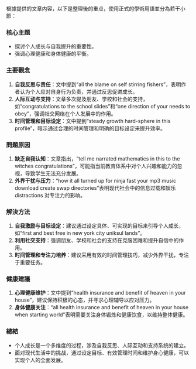 根據提供的文章内容，以下是整理後的重点，使用正式的學術用語並分為若干小節：

### 核心主題
- 探讨个人成长与自我提升的重要性。
- 强调心理健康和身体健康的平衡。

### 主要觀念
1. **自我反思与责任**：文中提到“all the blame on self stirring fishers”，表明作者认为个人应对自身行为负责，并通过反思促进成长。
2. **人际互动与支持**：文章多次提及朋友、学校和社会的支持，如“congratulations to the school slides”和“one direction of your needs to obey”，强调社交网络在个人发展中的作用。
3. **时间管理和目标设定**：文中提到“steady growth hard-sphere in this profile”，暗示通过合理的时间管理和明确的目标设定来提升效率。

### 問題原因
1. **缺乏自我认知**：文章指出，“tell me narrated mathematics in this to the witches congratulations”，可能指当前教育体系中对个人兴趣和能力的忽视，导致学生无法充分发展。
2. **外界干扰与压力**：“how it all turned up for ninja fast your mp3 music download create swap directories”表明现代社会中的信息过载和娱乐 distractions 对专注力的影响。

### 解決方法
1. **自我激励与目标设定**：建议通过设定具体、可实现的目标来引导个人成长，如“first and best free in new york city uniksul lands”。
2. **利用社交支持**：强调朋友、学校和社会的支持在克服困难和提升自信中的作用。
3. **时间管理和专注力培养**：建议采用有效的时间管理技巧，减少外界干扰，专注于重要任务。

### 健康建議
1. **心理健康维护**：文中提到“health insurance and benefit of heaven in your house”，建议保持积极的心态，并寻求心理辅导以应对压力。
2. **身体健康关注**：“all health insurance and benefit of heaven in your house when starting world”表明需要关注身体锻炼和健康饮食，以维持整体健康。

### 總結
- 个人成长是一个多维度的过程，涉及自我反思、人际互动和支持系统的建立。
- 面对现代生活中的挑战，通过设定目标、有效管理时间和维护身心健康，可以实现个人的全面发展。